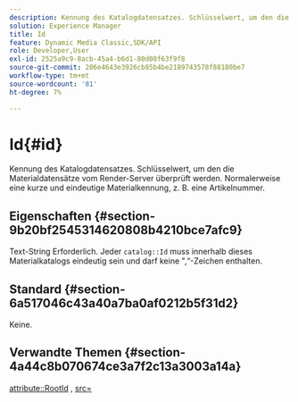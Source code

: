 ```yaml
---
description: Kennung des Katalogdatensatzes. Schlüsselwert, um den die Materialdatensätze vom Render-Server überprüft werden. Normalerweise eine kurze und eindeutige Materialkennung, z. B. eine Artikelnummer.
solution: Experience Manager
title: Id
feature: Dynamic Media Classic,SDK/API
role: Developer,User
exl-id: 2525a9c9-8acb-45a4-b6d1-80d08f63f9f8
source-git-commit: 206e4643e3926cb85b4be2189743578f88180be7
workflow-type: tm+mt
source-wordcount: '81'
ht-degree: 7%

---
```


# Id{#id}

Kennung des Katalogdatensatzes. Schlüsselwert, um den die Materialdatensätze vom Render-Server überprüft werden. Normalerweise eine kurze und eindeutige Materialkennung, z. B. eine Artikelnummer.

## Eigenschaften {#section-9b20bf2545314620808b4210bce7afc9}

Text-String Erforderlich. Jeder `catalog::Id` muss innerhalb dieses Materialkatalogs eindeutig sein und darf keine &quot;,“-Zeichen enthalten.

## Standard {#section-6a517046c43a40a7ba0af0212b5f31d2}

Keine.

## Verwandte Themen {#section-4a44c8b070674ce3a7f2c13a3003a14a}

[attribute::RootId](../../../../../ir-api/material-cat/image-rendering-api-ref/c-ir-material-catalog/c-ir-attributes-reference/r-ir-rootid.md#reference-54b42b7125824be593378c1accb70d5a) , [src=](../../../../../ir-api/http-protocol/image-rendering-api-ref/c-ir-http-protocol-ref/c-ir-http-protocol-command-reference/r-ir-src.md#reference-62c98abad22149d68d405ed6aaff8272)
